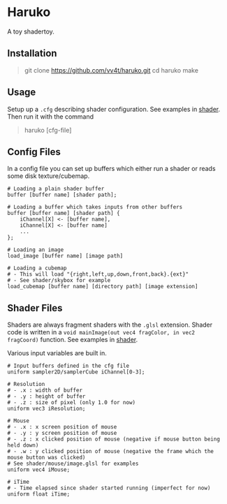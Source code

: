 # Haruko

A toy shadertoy.

## Installation
  > git clone https://github.com/vv4t/haruko.git
  > cd haruko
  > make

## Usage
  Setup up a `.cfg` describing shader configuration. See examples in [shader](https://github.com/vv4t/haruko/tree/main/shader). Then run it with the command 
  > haruko [cfg-file]

## Config Files
In a config file you can set up buffers which either run a shader or reads some disk texture/cubemap.

```
# Loading a plain shader buffer
buffer [buffer name] [shader path];

# Loading a buffer which takes inputs from other buffers
buffer [buffer name] [shader path] {
    iChannel[X] <- [buffer name],
    iChannel[X] <- [buffer name]
    ...
};

# Loading an image
load_image [buffer name] [image path]

# Loading a cubemap
# - This will load "{right,left,up,down,front,back}.{ext}"
# - See shader/skybox for example
load_cubemap [buffer name] [directory path] [image extension]
```

## Shader Files
Shaders are always fragment shaders with the `.glsl` extension. Shader code is written in a `void mainImage(out vec4 fragColor, in vec2 fragCoord)` function. See examples in [shader](https://github.com/vv4t/haruko/tree/main/shader).

Various input variables are built in.

```
# Input buffers defined in the cfg file
uniform sampler2D/samplerCube iChannel[0-3];

# Resolution
# - .x : width of buffer
# - .y : height of buffer
# - .z : size of pixel (only 1.0 for now)
uniform vec3 iResolution;

# Mouse
# - .x : x screen position of mouse
# - .y : y screen position of mouse
# - .z : x clicked position of mouse (negative if mouse button being held down)
# - .w : y clicked position of mouse (negative the frame which the mouse button was clicked)
# See shader/mouse/image.glsl for examples
uniform vec4 iMouse;

# iTime
# - Time elapsed since shader started running (imperfect for now)
uniform float iTime;
```
